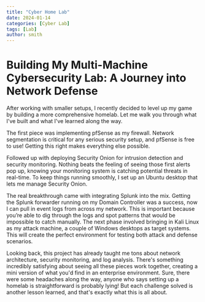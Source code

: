 ```yaml
---
title: "Cyber Home Lab"
date: 2024-01-14
categories: [Cyber Lab]
tags: [Lab]
author: smith
---
```


# Building My Multi-Machine Cybersecurity Lab: A Journey into Network Defense

After working with smaller setups, I recently decided to level up my game by building a more comprehensive homelab. Let me walk you through what I've built and what I've learned along the way.

The first piece was implementing pfSense as my firewall. Network segmentation is critical for any serious security setup, and pfSense is free to use! Getting this right makes everything else possible.

Followed up with deploying Security Onion for intrusion detection and security monitoring. Nothing beats the feeling of seeing those first alerts pop up, knowing your monitoring system is catching potential threats in real-time. To keep things running smoothly, I set up an Ubuntu desktop that lets me manage Security Onion.

The real breakthrough came with integrating Splunk into the mix. Getting the Splunk forwarder running on my Domain Controller was a success, now I can pull in event logs from across my network. This is important because you’re able to dig through the logs and spot patterns that would be impossible to catch manually.
The next phase involved bringing in Kali Linux as my attack machine, a couple of Windows desktops as target systems. This will create the perfect environment for testing both attack and defense scenarios.

Looking back, this project has already taught me tons about network architecture, security monitoring, and log analysis. There's something incredibly satisfying about seeing all these pieces work together, creating a mini version of what you'd find in an enterprise environment.
Sure, there were some headaches along the way, anyone who says setting up a homelab is straightforward is probably lying! But each challenge solved is another lesson learned, and that's exactly what this is all about.
